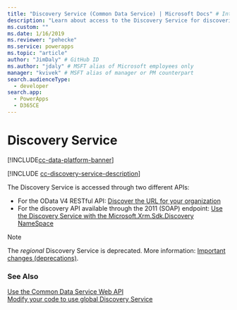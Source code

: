 ```yaml
---
title: "Discovery Service (Common Data Service) | Microsoft Docs" # Intent and product brand in a unique string of 43-59 chars including spaces
description: "Learn about access to the Discovery Service for discovering business organization instance details."
ms.custom: ""
ms.date: 1/16/2019
ms.reviewer: "pehecke"
ms.service: powerapps
ms.topic: "article"
author: "JimDaly" # GitHub ID
ms.author: "jdaly" # MSFT alias of Microsoft employees only
manager: "kvivek" # MSFT alias of manager or PM counterpart
search.audienceType: 
  - developer
search.app: 
  - PowerApps
  - D365CE
---
```

# Discovery Service

[!INCLUDE[cc-data-platform-banner](../../includes/cc-data-platform-banner.md)]

[!INCLUDE [cc-discovery-service-description](includes/cc-discovery-service-description.md)]

The Discovery Service is accessed through two different APIs:

- For the OData V4 RESTful API: [Discover the URL for your organization](webapi/discover-url-organization-web-api.md)
- For the discovery API available through the 2011 (SOAP) endpoint: [Use the Discovery Service with the Microsoft.Xrm.Sdk.Discovery NameSpace](org-service/discovery-service.md)

> [!NOTE]
> The *regional* Discovery Service is deprecated. More information: [Important changes (deprecations)](/power-platform/important-changes-coming.md).

### See Also

[Use the Common Data Service Web API](webapi/overview.md)<br />
[Modify your code to use global Discovery Service](webapi/discovery-orgsdk-to-webapi.md)
